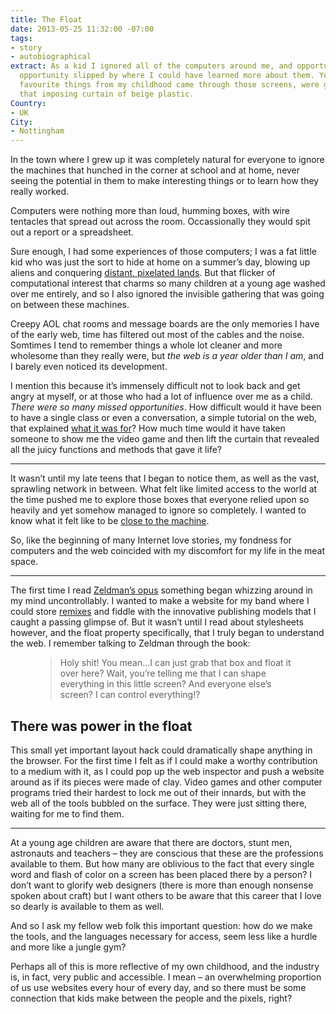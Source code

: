 ```yaml
---
title: The Float
date: 2013-05-25 11:32:00 -07:00
tags:
- story
- autobiographical
extract: As a kid I ignored all of the computers around me, and opportunity after
  opportunity slipped by where I could have learned more about them. Yet most of my
  favourite things from my childhood came through those screens, were generated behind
  that imposing curtain of beige plastic.
Country:
- UK
City:
- Nottingham
---
```


In the town where I grew up it was completely natural for everyone to ignore the machines that hunched in the corner at school and at home, never seeing the potential in them to make interesting things or to learn how they really worked.

Computers were nothing more than loud, humming boxes, with wire tentacles that spread out across the room. Occassionally they would spit out a report or a spreadsheet.

Sure enough, I had some experiences of those computers; I was a fat little kid who was just the sort to hide at home on a summer’s day, blowing up aliens and conquering [distant, pixelated lands](http://www.ffeternity.fr/screenshot/final-fantasy-7-chocobos-02.jpg). But that flicker of computational interest that charms so many children at a young age washed over me entirely, and so I also ignored the invisible gathering that was going on between these machines.

Creepy AOL chat rooms and message boards are the only memories I have of the early web, time has filtered out most of the cables and the noise. Somtimes I tend to remember things a whole lot cleaner and more wholesome than they really were, but *the web is a year older than I am*, and I barely even noticed its development.

I mention this because it’s immensely difficult not to look back and get angry at myself, or at those who had a lot of influence over me as a child. *There were so many missed opportunities*. How difficult would it have been to have a single class or even a conversation, a simple tutorial on the web, that explained [what it was for](http://adactio.com/articles/6224/)? How much time would it have taken someone to show me the video game and then lift the curtain that revealed all the juicy functions and methods that gave it life?

<hr/>

It wasn’t until my late teens that I began to notice them, as well as the vast, sprawling network in between. What felt like limited access to the world at the time pushed me to explore those boxes that everyone relied upon so heavily and yet somehow managed to ignore so completely. I wanted to know what it felt like to be [close to the machine](https://readmill.com/robinrendle/reads/close-to-the-machine-technophilia-and-its-discontents/highlights/gqlffw).

So, like the beginning of many Internet love stories, my fondness for computers and the web coincided with my discomfort for my life in the meat space.

<hr/>

The first time I read [Zeldman’s opus](http://www.amazon.com/dp/0321616952/?tag=hydra0b-21&hvadid=9550933389&ref=asc_df_0321616952) something began whizzing around in my mind uncontrollably. I wanted to make a website for my band where I could store [remixes](http://f.cl.ly/items/1u0U3I2c1j0X1y3Y3M1u/01%20i%27m%20not%20use%20to%20this.mp3) and fiddle with the innovative publishing models that I caught a passing glimpse of. But it wasn’t until I read about stylesheets however, and the float property specifically, that I truly began to understand the web. I remember talking to Zeldman through the book:

<figure>
    <blockquote>
        <p>Holy shit! You mean…I can just grab that box and float it over here? Wait, you’re telling me that I can shape everything in this little screen? And everyone else’s screen? I can control everything!?</p>
    </blockquote>
</figure>


## There was power in the float

This small yet important layout hack could dramatically shape anything in the browser. For the first time I felt as if I could make a worthy contribution to a medium with it, as I could pop up the web inspector and push a website around as if its pieces were made of clay. Video games and other computer programs tried their hardest to lock me out of their innards, but with the web all of the tools bubbled on the surface. They were just sitting there, waiting for me to find them.

<hr/>

At a young age children are aware that there are doctors, stunt men, astronauts and teachers – they are conscious that these are the professions available to them. But how many are oblivious to the fact that every single word and flash of color on a screen has been placed there by a person? I don’t want to glorify web designers (there is more than enough nonsense spoken about craft) but I want others to be aware that this career that I love so dearly is available to them as well.

And so I ask my fellow web folk this important question: how do we make the tools, and the languages necessary for access, seem less like a hurdle and more like a jungle gym?

Perhaps all of this is more reflective of my own childhood, and the industry is, in fact, very public and accessible. I mean – an overwhelming proportion of us use websites every hour of every day, and so there must be some connection that kids make between the people and the pixels, right?
